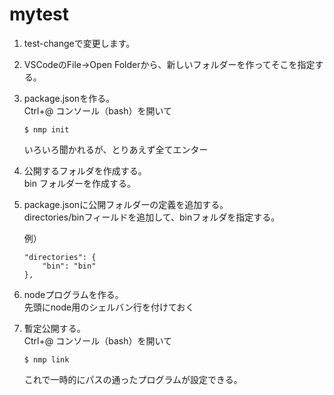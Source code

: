 # mytest

1. test-changeで変更します。

1. VSCodeのFile->Open Folderから、新しいフォルダーを作ってそこを指定する。  

1. package.jsonを作る。  
	Ctrl+@ コンソール（bash）を開いて  
	```
	$ nmp init
	```  
	いろいろ聞かれるが、とりあえず全てエンター  

1. 公開するフォルダを作成する。  
	bin フォルダーを作成する。  

1. package.jsonに公開フォルダーの定義を追加する。  
	directories/binフィールドを追加して、binフォルダを指定する。  

	例）

	```
	"directories": {
		"bin": "bin"
	},
	```  

1. nodeプログラムを作る。  
	先頭にnode用のシェルバン行を付けておく

1. 暫定公開する。  
	Ctrl+@ コンソール（bash）を開いて  
	```
	$ nmp link
	```  
	これで一時的にパスの通ったプログラムが設定できる。
